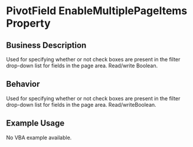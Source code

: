 # PivotField EnableMultiplePageItems Property

## Business Description
Used for specifying whether or not check boxes are present in the filter drop-down list for fields in the page area. Read/write Boolean.

## Behavior
Used for specifying whether or not check boxes are present in the filter drop-down list for fields in the page area. Read/writeBoolean.

## Example Usage
No VBA example available.